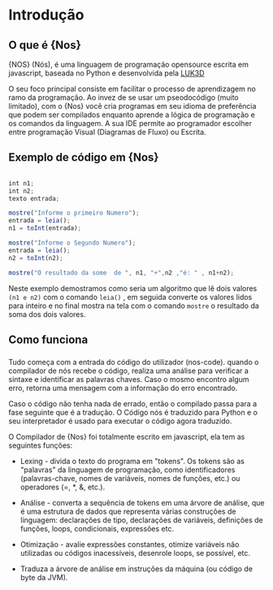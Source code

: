 
# Introdução

## O que é {Nos}

{NOS} (Nós), é uma linguagem de programação opensource escrita em javascript, baseada no Python e desenvolvida pela [LUK3D](http://www.luk3d.com) 

O seu foco principal consiste em facilitar o processo de aprendizagem no ramo da programação. Ao invez de se usar um pseodocódigo (muito limitado),
com o {Nos} você cria programas em seu idioma de preferência que podem ser compilados enquanto aprende a lógica de programação e os comandos da linguagem. A sua IDE permite ao programador escolher entre programação Visual (Diagramas de Fluxo) ou Escrita. 


## Exemplo de código em {Nos}
```JavaScript

int n1;
int n2;
texto entrada;

mostre("Informe o primeiro Numero");
entrada = leia();
n1 = toInt(entrada);

mostre("Informe o Segundo Numero");
entrada = leia();
n2 = toInt(n2);

mostre("O resultado da some  de ", n1, "+",n2 ,"é: " , n1+n2);

```
Neste exemplo demostramos como seria um algoritmo que lê dois valores `(n1 e n2)` com o comando `leia()` , em seguida converte os valores lidos para inteiro e no final mostra na tela com o comando `mostre` o resultado da soma dos dois valores.

## Como funciona

### 
Tudo começa com a entrada do código do utilizador (nos-code).
quando o compilador de nós recebe o código, realiza uma análise para verificar a sintaxe e identificar as palavras chaves. Caso o mosmo encontro algum erro, retorna uma mensagem com a informação do erro encontrado.

Caso o código não tenha nada de errado, então o compilado passa para a fase seguinte que é a tradução. O Código nós é traduzido para Python e o seu interpretador é usado para executar o código agora traduzido.


O Compilador de {Nos} foi totalmente escrito em javascript, ela tem as seguintes funções:
* Lexing - divida o texto do programa em "tokens". Os tokens são as "palavras" da linguagem de programação, como identificadores (palavras-chave, nomes de variáveis, nomes de funções, etc.) ou operadores (=, *, &, etc.).


* Análise - converta a sequência de tokens em uma árvore de análise, que é uma estrutura de dados que representa várias construções de linguagem: declarações de tipo, declarações de variáveis, definições de funções, loops, condicionais, expressões etc.


* Otimização - avalie expressões constantes, otimize variáveis ​​não utilizadas ou códigos inacessíveis, desenrole loops, se possível, etc.

* Traduza a árvore de análise em instruções da máquina (ou código de byte da JVM).